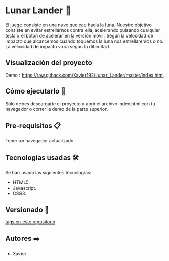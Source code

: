 # Lunar Lander 🚀

El juego consiste en una nave que cae hacia la luna. Nuestro objetivo consiste en evitar estrellarnos contra ella, acelerando pulsando cualquier tecla o el botón de acelerar en la versión móvil. Según la velocidad de impacto que alcancemos cuando toquemos la luna nos estrellaremos o no. La velocidad de impacto varía según la dificultad.

## Visualización del proyecto

Demo : https://raw.githack.com/Xavier192/Lunar_Lander/master/index.html

## Cómo ejecutarlo 🔧

Sólo debes descargarte el proyecto y abrir el archivo index.html con tu navegador o correr la demo de la parte superior.

## Pre-requisitos 📋

Tener un navegador actualizado.

## Tecnologías usadas 🛠️

Se han usado las siguientes tecnologías:

* HTML5.
* Javascript.
* CSS3.

## Versionado 📌

[tags en este repositorio](https://github.com/Xavier192/Lunar_Lander/tags)

## Autores ✒️

* Xavier
